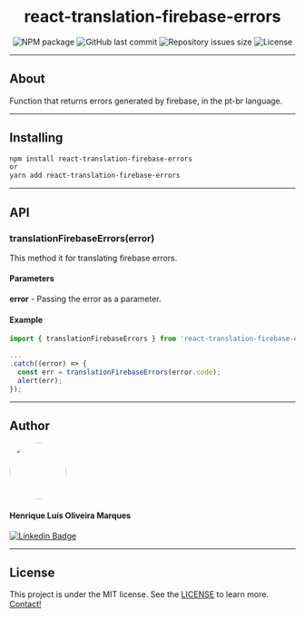 <h1 align="center">react-translation-firebase-errors</h1>

<p align="center" >
  <img alt="NPM package" src="https://img.shields.io/npm/v/react-translation-firebase-errors">
  
  <img alt="GitHub last commit" src="https://img.shields.io/github/last-commit/hmdarkfir3/react-translation-firebase-errors">
  
  <img alt="Repository issues size" src="https://img.shields.io/github/issues/hmdarkfir3/react-translation-firebase-errors">
  
  <img alt="License" src="https://img.shields.io/badge/license-MIT-blue.svg" />
</p>

---

## About
Function that returns errors generated by firebase, in the pt-br language.

---

## Installing

```bash
npm install react-translation-firebase-errors
or
yarn add react-translation-firebase-errors
```

---

## API

### translationFirebaseErrors(error)
This method it for translating firebase errors.

#### Parameters
**error** - Passing the error as a parameter.

#### Example
```js
import { translationFirebaseErrors } from 'react-translation-firebase-errors';

...
.catch((error) => {
  const err = translationFirebaseErrors(error.code);
  alert(err);
});
```

---

## Author

<img style="border-radius: 50%;" src="https://github.com/HMDarkFir3.png" width="100px;" alt=""/>
 <h4>Henrique Luís Oliveira Marques</h4>

[![Linkedin Badge](https://img.shields.io/badge/-Henrique-blue?style=flat-square&logo=Linkedin&logoColor=white&link=https://www.linkedin.com/in/henrique-luís-oliveira-marques-3406361a7/)](https://www.linkedin.com/in/henrique-luís-oliveira-marques-3406361a7/) 

---

## License
This project is under the MIT license. See the [LICENSE](./LICENSE) to learn more.
<br>
[Contact!](https://www.linkedin.com/in/henrique-luís-oliveira-marques-3406361a7/)
